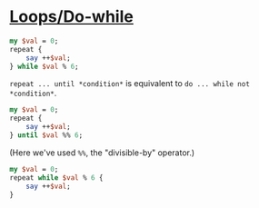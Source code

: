 [1]: http://rosettacode.org/wiki/Loops/Do-while

# [Loops/Do-while][1]

```perl
my $val = 0;
repeat {
    say ++$val;
} while $val % 6;
```


`repeat ... until *condition*` is equivalent to `do ... while not *condition*`.

```perl
my $val = 0;
repeat {
    say ++$val;
} until $val %% 6;
```


(Here we've used `%%`, the "divisible-by" operator.)

```perl
my $val = 0;
repeat while $val % 6 {
    say ++$val;
}
```